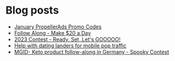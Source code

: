 # Blog posts
<!-- BLOG-POST-LIST:START -->
- [January PropellerAds Promo Codes](https://afflift.com/f/threads/january-propellerads-promo-codes.10169/)
- [Follow Along - Make $20 a Day](https://afflift.com/f/threads/follow-along-make-20-a-day.10149/)
- [2023 Contest - Ready, Set, Let&#39;s GOOOOO!](https://afflift.com/f/threads/2023-contest-ready-set-lets-gooooo.10246/)
- [Help with dating landers for mobile pop traffic](https://afflift.com/f/threads/help-with-dating-landers-for-mobile-pop-traffic.10278/)
- [MGID- Keto product follow-along in Germany - Spooky Contest](https://afflift.com/f/threads/mgid-keto-product-follow-along-in-germany-spooky-contest.9712/)
<!-- BLOG-POST-LIST:END -->
